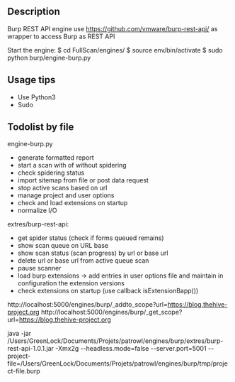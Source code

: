 ## Description
Burp REST API engine
use https://github.com/vmware/burp-rest-api/ as wrapper to access Burp as REST API

Start the engine:
$ cd FullScan/engines/
$ source env/bin/activate
$ sudo python burp/engine-burp.py

## Usage tips
- Use Python3
- Sudo

## Todolist by file
engine-burp.py
- generate formatted report
- start a scan with of without spidering
- check spidering status
- import sitemap from file or post data request
- stop active scans based on url
- manage project and user options
- check and load extensions on startup
- normalize I/O


extres/burp-rest-api:
- get spider status (check if forms queued remains)
- show scan queue on URL base
- show scan status (scan progress) by url or base url
- delete url or base url from active queue scan
- pause scanner
- load burp extensions -> add entries in user options file and maintain in configuration the extension versions
- check extensions on startup (use callback	isExtensionBapp())


http://localhost:5000/engines/burp/_addto_scope?url=https://blog.thehive-project.org
http://localhost:5000/engines/burp/_get_scope?url=https://blog.thehive-project.org


java -jar /Users/GreenLock/Documents/Projets/patrowl/engines/burp/extres/burp-rest-api-1.0.1.jar -Xmx2g --headless.mode=false --server.port=5001 --project-file=/Users/GreenLock/Documents/Projets/patrowl/engines/burp/tmp/project-file.burp
